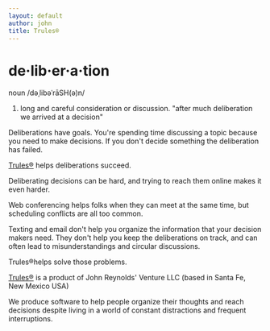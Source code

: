 ```yaml
---
layout: default
author: john
title: Trules®
---
```


# de·lib·er·a·tion
noun
/dəˌlibəˈrāSH(ə)n/
1. long and careful consideration or discussion.
"after much deliberation we arrived at a decision"

Deliberations have goals. You're spending time discussing a topic because you need to make decisions.
If you don't decide something the deliberation has failed.

[Trules®](https://trules.app) helps deliberations succeed.

Deliberating decisions can be hard, and trying to reach them online makes it even harder.

Web conferencing helps folks when they can meet at the same time, but scheduling conflicts are all too common.

Texting and email don't help you organize the information that your decision makers need. They don't help you keep the deliberations on track, and can often lead to misunderstandings and circular discussions.

Trules®helps solve those problems.

[Trules®](https://trules.app) is a product of 
John Reynolds' Venture LLC (based in Santa Fe, New Mexico USA)

We produce software to help people organize their thoughts and reach decisions despite living in a world of constant distractions and frequent interruptions.

